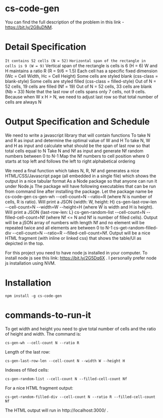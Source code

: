 # cs-code-gen

You can find the full description of the problem in this link - https://bit.ly/2G8uDNM.

# Detail Specification

``It contains 52 cells (N = 52)``
``Horizontal span of the rectangle in cells is 9 (W = 9)``
Vertical span of the rectangle is cells is 6 (H = 6)
W and H maintains a ratio R (R = 9/6 = 1.5)
Each cell has a specific fixed dimension (Wc = Cell Width, Hc = Cell Height)
Some cells are styled blank (css-class = blank-style)
Some cells are styled filled (css-class = filled-style)
Out of N = 52 cells, 19 cells are filled (Nf = 19)
Out of N = 52 cells, 33 cells are blank (Nb = 33)
Note that the last row of cells spans only 7 cells, not 9 cells. Because when W x H > N, we need to adjust last row so that total number of cells are always N

# Output Specification and Schedule

We need to write a javascript library that will contain functions
To take N and R as input and determine the optimal value of W and H
To take N, W and H as input and calculate what should be the span of last row so that total cells equal to N
Take N and Nf as input and generate Nf random numbers between 0 to N-1
Map the Nf numbers to cell position where 0 starts at top left and follows the left to right alphabetical ordering

We need a final function which takes 
N, R, Nf and generates a nice HTML/CSS/Javascript page (all embedded in a single file) which shows the output in a nice tabular format
As a Node package so that anyone can run it under Node.js
The package will have following executables that can be run from command line after installing the package. Let the package name be cs-code-gen
cs-gen-wh --cell-count=N --ratio=R (where N is number of cells, R is ratio). Will print a JSON {width: W, height: H}
cs-gen-last-row-len --cell-count=N --width=W --height=H (where W is width and H is height). Will print a JSON {last-row-len: L}
cs-gen-random-list --cell-count=N --filled-cell-count=Nf (where Nf <= N and Nf is number of filled cells). Output will be a jSON array of numbers with length Nf and no element will be repeated twice and all elements are between 0 to N-1
cs-get-random-filled-div --cell-count=N --ratio=R --filled-cell-count=Nf. Output will be a nice HTML fragment (with inline or linked css) that shows the table/UI as depicted in the top.


For this project you need to have node js installed in your computer. To install node js see this link: https://bit.ly/2G5Dq6X . I personally prefer node js installation using NVM.


# Installation

`npm install -g cs-code-gen`


# commands-to-run-it

To get width and height you need to give total number of cells and the ratio of height and width. The command is:

`cs-gen-wh --cell-count N --ratio R`


Length of the last row:

`cs-gen-last-row-len --cell-count N --width W --height H`


Indexes of filled cells:

`cs-gen-random-list --cell-count N --filled-cell-count Nf`


For  a nice HTML fragment output:

`cs-get-random-filled-div --cell-count N --ratio R --filled-cell-count Nf`


The HTML output will run in http://localhost:3000/ .
